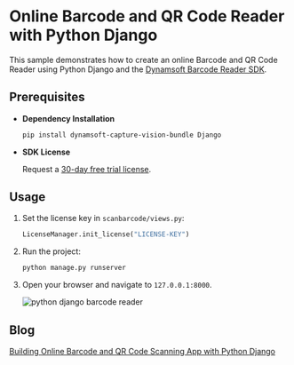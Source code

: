 # Online Barcode and QR Code Reader with Python Django
This sample demonstrates how to create an online Barcode and QR Code Reader using Python Django and the [Dynamsoft Barcode Reader SDK](https://www.dynamsoft.com/barcode-reader/overview/).

## Prerequisites
- **Dependency Installation**

    ```bash
    pip install dynamsoft-capture-vision-bundle Django
    ```

- **SDK License**

    Request a [30-day free trial license](https://www.dynamsoft.com/customer/license/trialLicense/?product=dcv&package=cross-platform). 

## Usage
1. Set the license key in `scanbarcode/views.py`:

    ```python
    LicenseManager.init_license("LICENSE-KEY")
    ```

2. Run the project:

    ```bash
    python manage.py runserver
    ``` 
    
3. Open your browser and navigate to `127.0.0.1:8000`.

    ![python django barcode reader](https://www.dynamsoft.com/codepool/img/2022/02/python-django-online-barcode-reader.png)

## Blog
[Building Online Barcode and QR Code Scanning App with Python Django](https://www.dynamsoft.com/codepool/django-barcode-scanning-app.html)

